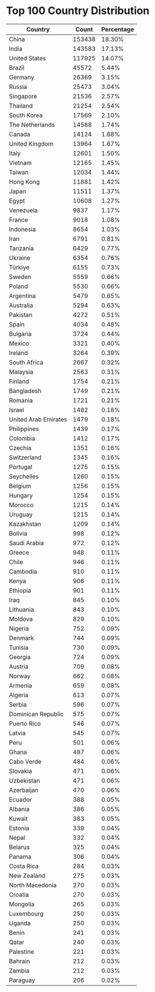 # Top 100 Country Distribution
| Country | Count | Percentage |
|----|----|----|
| China | 153438 | 18.30% |
| India | 143583 | 17.13% |
| United States | 117925 | 14.07% |
| Brazil | 45572 | 5.44% |
| Germany | 26369 | 3.15% |
| Russia | 25473 | 3.04% |
| Singapore | 21536 | 2.57% |
| Thailand | 21254 | 2.54% |
| South Korea | 17569 | 2.10% |
| The Netherlands | 14588 | 1.74% |
| Canada | 14124 | 1.68% |
| United Kingdom | 13964 | 1.67% |
| Italy | 12601 | 1.50% |
| Vietnam | 12165 | 1.45% |
| Taiwan | 12034 | 1.44% |
| Hong Kong | 11881 | 1.42% |
| Japan | 11511 | 1.37% |
| Egypt | 10608 | 1.27% |
| Venezuela | 9837 | 1.17% |
| France | 9018 | 1.08% |
| Indonesia | 8654 | 1.03% |
| Iran | 6791 | 0.81% |
| Tanzania | 6429 | 0.77% |
| Ukraine | 6354 | 0.76% |
| Türkiye | 6155 | 0.73% |
| Sweden | 5559 | 0.66% |
| Poland | 5530 | 0.66% |
| Argentina | 5479 | 0.65% |
| Australia | 5294 | 0.63% |
| Pakistan | 4272 | 0.51% |
| Spain | 4034 | 0.48% |
| Bulgaria | 3724 | 0.44% |
| Mexico | 3321 | 0.40% |
| Ireland | 3264 | 0.39% |
| South Africa | 2667 | 0.32% |
| Malaysia | 2563 | 0.31% |
| Finland | 1754 | 0.21% |
| Bangladesh | 1749 | 0.21% |
| Romania | 1721 | 0.21% |
| Israel | 1482 | 0.18% |
| United Arab Emirates | 1479 | 0.18% |
| Philippines | 1439 | 0.17% |
| Colombia | 1412 | 0.17% |
| Czechia | 1351 | 0.16% |
| Switzerland | 1345 | 0.16% |
| Portugal | 1275 | 0.15% |
| Seychelles | 1260 | 0.15% |
| Belgium | 1256 | 0.15% |
| Hungary | 1254 | 0.15% |
| Morocco | 1215 | 0.14% |
| Uruguay | 1215 | 0.14% |
| Kazakhstan | 1209 | 0.14% |
| Bolivia | 998 | 0.12% |
| Saudi Arabia | 972 | 0.12% |
| Greece | 948 | 0.11% |
| Chile | 946 | 0.11% |
| Cambodia | 910 | 0.11% |
| Kenya | 906 | 0.11% |
| Ethiopia | 901 | 0.11% |
| Iraq | 845 | 0.10% |
| Lithuania | 843 | 0.10% |
| Moldova | 829 | 0.10% |
| Nigeria | 752 | 0.09% |
| Denmark | 744 | 0.09% |
| Tunisia | 730 | 0.09% |
| Georgia | 724 | 0.09% |
| Austria | 709 | 0.08% |
| Norway | 662 | 0.08% |
| Armenia | 659 | 0.08% |
| Algeria | 613 | 0.07% |
| Serbia | 596 | 0.07% |
| Dominican Republic | 575 | 0.07% |
| Puerto Rico | 546 | 0.07% |
| Latvia | 545 | 0.07% |
| Peru | 501 | 0.06% |
| Ghana | 487 | 0.06% |
| Cabo Verde | 484 | 0.06% |
| Slovakia | 471 | 0.06% |
| Uzbekistan | 471 | 0.06% |
| Azerbaijan | 470 | 0.06% |
| Ecuador | 388 | 0.05% |
| Albania | 386 | 0.05% |
| Kuwait | 383 | 0.05% |
| Estonia | 339 | 0.04% |
| Nepal | 332 | 0.04% |
| Belarus | 325 | 0.04% |
| Panama | 306 | 0.04% |
| Costa Rica | 284 | 0.03% |
| New Zealand | 275 | 0.03% |
| North Macedonia | 270 | 0.03% |
| Croatia | 270 | 0.03% |
| Mongolia | 265 | 0.03% |
| Luxembourg | 250 | 0.03% |
| Uganda | 250 | 0.03% |
| Benin | 241 | 0.03% |
| Qatar | 240 | 0.03% |
| Palestine | 221 | 0.03% |
| Bahrain | 212 | 0.03% |
| Zambia | 212 | 0.03% |
| Paraguay | 206 | 0.02% |

